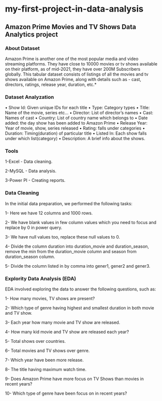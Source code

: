 # my-first-project-in-data-analysis

## Amazon Prime Movies and TV Shows Data Analytics project 

### About Dataset
Amazon Prime is another one of the most popular media and video streaming platforms. They have close to 10000 movies or tv shows available on their platform, as of mid-2021, they have over 200M Subscribers globally. This tabular dataset consists of listings of all the movies and tv shows available on Amazon Prime, along with details such as - cast, directors, ratings, release year, duration, etc.*

### Dataset Analyzation

  •	Show Id: Given unique IDs for each title
  •	Type: Category types
  •	Title: Name of the movie, series etc...
  •	Director: List of director’s names
  •	Cast: Names of cast 
  •	Country: List of country name which belongs to
  •	Date added: the day show has been added to Amazon Prime
  •	Release Year: Year of movie, show, series released
  •	Rating: falls under categories
  •	Duration: Timing(duration) of particular title
  •	Listed In: Each show falls under which list(category)
  •	Description: A brief info about the shows.

### Tools

  1-Excel - Data cleaning.
  
  2-MySQL - Data analysis.
  
  3-Power PI - Creating reports.


### Data Cleaning

In the initial data preparation, we performed the following tasks:

 1-	Here we have 12 columns and 1000 rows.
 
 2-	We have blank values in few column values which you need to focus and replace by 0 in power query.
 
 3-	We have null values too, replace these null values to 0.
 
 4-	Divide the column duration into duration_movie and duration_season, remove the min from the duration_movie column and season from duration_season column.
 
 5-	Divide the column listed in by comma into gener1, gener2 and gener3.


 ### Explority Data Analysis (EDA)

 EDA involved exploring the data to answer the following questions, such as:

  1-	How many movies, TV shows are present?
  
  2-	Which type of genre having highest and smallest duration in both movie and TV show.
  
  3-	Each year how many movie and TV show are released.
  
  4-	How many kid movie and TV show are released each year?
  
  5-	Total shows over countries.
  
  6-	 Total movies and TV shows over genre.
  
  7-	Which year have been more release.
  
  8-	The title having maximum watch time.
  
  9-	Does Amazon Prime have more focus on TV Shows than movies in recent years?
  
  10-	Which type of genre have been focus on in recent years?



 

 

 

  

  


